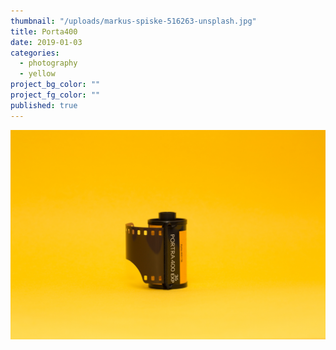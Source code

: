 ```yaml
---
thumbnail: "/uploads/markus-spiske-516263-unsplash.jpg"
title: Porta400
date: 2019-01-03
categories:
  - photography
  - yellow
project_bg_color: ""
project_fg_color: ""
published: true
---
```


![](/uploads/markus-spiske-516263-unsplash.jpg)
